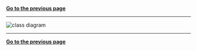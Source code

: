 [**Go to the previous page**](../../../md/dev_docs/dev_docs.md)

----

![class diagram](http://www.plantuml.com/plantuml/proxy?cache=no&src=https://raw.githubusercontent.com/svlad-90/DLT-Message-Analyzer/master/dltmessageanalyzerplugin/src/doc/class.puml)

----

[**Go to the previous page**](../../../md/dev_docs/dev_docs.md)